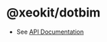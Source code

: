 # @xeokit/dotbim

* See [API Documentation](https://xeokit.github.io/sdk/docs/modules/_xeokit_dotbim.html)

